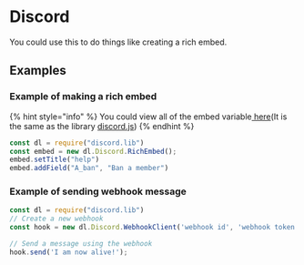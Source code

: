 # Discord

You could use this to do things like creating a rich embed. 

## Examples

### Example of making a rich embed

{% hint style="info" %}
You could view all of the embed variable[ here](https://discord.js.org/#/docs/main/stable/class/RichEmbed?scrollTo=addBlankField)\(It is the same as the library [discord.js](https://npmjs.com/package/discord.js)\)
{% endhint %}

```javascript
const dl = require("discord.lib")
const embed = new dl.Discord.RichEmbed();
embed.setTitle("help")
embed.addField("A_ban", "Ban a member")
```

### Example of sending webhook message

```javascript
const dl = require("discord.lib")
// Create a new webhook
const hook = new dl.Discord.WebhookClient('webhook id', 'webhook token');

// Send a message using the webhook
hook.send('I am now alive!');
```


